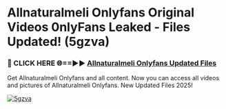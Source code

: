# Allnaturalmeli Onlyfans Original Videos 0nlyFans Leaked - Files Updated! (5gzva)

<h3>🔴 CLICK HERE 🌐==►► <a href="https://tinyurl.com/ehrbuxhb" rel="nofollow">Allnaturalmeli Onlyfans Updated Files</a></h3>

Get Allnaturalmeli Onlyfans and all content. Now you can access all videos and pictures of Allnaturalmeli Onlyfans. New Updated Files 2025!

[![5gzva](https://i.imgur.com/lVYEuWS.gif)](https://tinyurl.com/ehrbuxhb)
